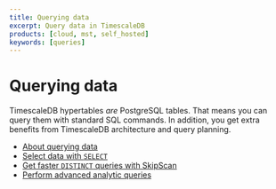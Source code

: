```yaml
---
title: Querying data
excerpt: Query data in TimescaleDB
products: [cloud, mst, self_hosted]
keywords: [queries]
---
```


# Querying data

TimescaleDB hypertables _are_ PostgreSQL tables. That means you can query them
with standard SQL commands. In addition, you get extra benefits from TimescaleDB
architecture and query planning.

*   [About querying data][about-querying-data]
*   [Select data with `SELECT`][selecting-data]
*   [Get faster `DISTINCT` queries with SkipScan][skipscan]
*   [Perform advanced analytic queries][advanced-analytics]

[about-querying-data]: /use-timescale/:currentVersion:/query-data/about-query-data/
[advanced-analytics]: /use-timescale/:currentVersion:/query-data/advanced-analytic-queries/
[selecting-data]: /use-timescale/:currentVersion:/query-data/select/
[skipscan]: /use-timescale/:currentVersion:/query-data/skipscan/
